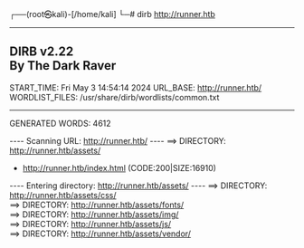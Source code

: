 ┌──(root㉿kali)-[/home/kali]
└─# dirb http://runner.htb                           

-----------------
DIRB v2.22    
By The Dark Raver
-----------------

START_TIME: Fri May  3 14:54:14 2024
URL_BASE: http://runner.htb/
WORDLIST_FILES: /usr/share/dirb/wordlists/common.txt

-----------------

GENERATED WORDS: 4612                                                          

---- Scanning URL: http://runner.htb/ ----
==> DIRECTORY: http://runner.htb/assets/                                                        
+ http://runner.htb/index.html (CODE:200|SIZE:16910)                                            
                                                                                                
---- Entering directory: http://runner.htb/assets/ ----
==> DIRECTORY: http://runner.htb/assets/css/                                                    
==> DIRECTORY: http://runner.htb/assets/fonts/                                                  
==> DIRECTORY: http://runner.htb/assets/img/                                                    
==> DIRECTORY: http://runner.htb/assets/js/                                                     
==> DIRECTORY: http://runner.htb/assets/vendor/                                                 
